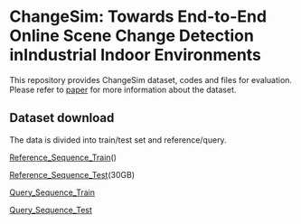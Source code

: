 # ChangeSim: Towards End-to-End Online Scene Change Detection inIndustrial Indoor Environments


This repository provides ChangeSim dataset, codes and files for evaluation. Please refer to [paper](arxiv주소) for more information about the dataset.


## Dataset download

The data is divided into train/test set and reference/query. 

[Reference_Sequence_Train]()()

[Reference_Sequence_Test](https://kaistackr-my.sharepoint.com/:u:/g/personal/jhyuk_kaist_ac_kr/Ecy15_DweZ9EkNdKOFueMn0Bxsq7XkAYNtgHZ-klPZ9M3A?e=5OBH4y)(30GB)

[Query_Sequence_Train](https://kaistackr-my.sharepoint.com/:u:/g/personal/jhyuk_kaist_ac_kr/EW1W0h1RzEhBrTUn7zcx2vUBw-W0yQ2JZGB2rREdeICEjw?e=0KRm3J)

[Query_Sequence_Test](https://kaistackr-my.sharepoint.com/:u:/g/personal/jhyuk_kaist_ac_kr/Ecy15_DweZ9EkNdKOFueMn0Bxsq7XkAYNtgHZ-klPZ9M3A?e=5J9Kd3)

